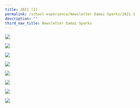 ```yaml
---
title: 2021 (1)
permalink: /school-experience/Newsletter-Damai-Sparks/2021-1
description: ""
third_nav_title: Newsletter Damai Sparks
---
```

![](/images/2021%20DMP21%20SPARKs_Sem%201-page-001.jpeg)

![](/images/2021%20DMP21%20SPARKs_Sem%201-page-002.jpeg)

![](/images/2021%20DMP21%20SPARKs_Sem%201-page-003.jpeg)

![](/images/2021%20DMP21%20SPARKs_Sem%201-page-004.jpeg)

![](/images/2021%20DMP21%20SPARKs_Sem%201-page-005.jpeg)

![](/images/2021%20DMP21%20SPARKs_Sem%201-page-006.jpeg)

![](/images/2021%20DMP21%20SPARKs_Sem%201-page-007.jpeg)

![](/images/2021%20DMP21%20SPARKs_Sem%201-page-008.jpeg)


